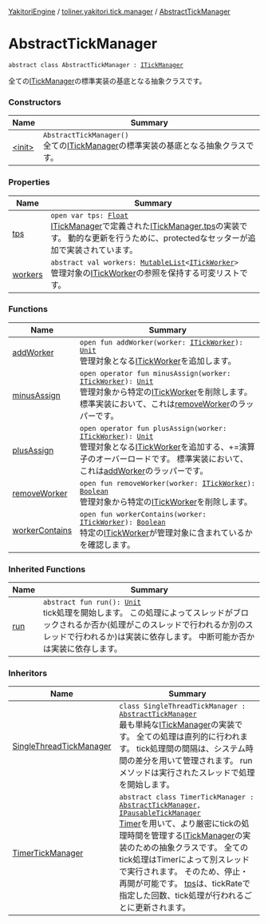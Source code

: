 [YakitoriEngine](../../index.md) / [toliner.yakitori.tick.manager](../index.md) / [AbstractTickManager](./index.md)

# AbstractTickManager

`abstract class AbstractTickManager : `[`ITickManager`](../../toliner.yakitori.tick/-i-tick-manager/index.md)

全ての[ITickManager](../../toliner.yakitori.tick/-i-tick-manager/index.md)の標準実装の基底となる抽象クラスです。

### Constructors

| Name | Summary |
|---|---|
| [&lt;init&gt;](-init-.md) | `AbstractTickManager()`<br>全ての[ITickManager](../../toliner.yakitori.tick/-i-tick-manager/index.md)の標準実装の基底となる抽象クラスです。 |

### Properties

| Name | Summary |
|---|---|
| [tps](tps.md) | `open var tps: `[`Float`](https://kotlinlang.org/api/latest/jvm/stdlib/kotlin/-float/index.html)<br>[ITickManager](../../toliner.yakitori.tick/-i-tick-manager/index.md)で定義された[ITickManager.tps](../../toliner.yakitori.tick/-i-tick-manager/tps.md)の実装です。 動的な更新を行うために、protectedなセッターが追加で実装されています。 |
| [workers](workers.md) | `abstract val workers: `[`MutableList`](https://kotlinlang.org/api/latest/jvm/stdlib/kotlin.collections/-mutable-list/index.html)`<`[`ITickWorker`](../../toliner.yakitori.tick/-i-tick-worker/index.md)`>`<br>管理対象の[ITickWorker](../../toliner.yakitori.tick/-i-tick-worker/index.md)の参照を保持する可変リストです。 |

### Functions

| Name | Summary |
|---|---|
| [addWorker](add-worker.md) | `open fun addWorker(worker: `[`ITickWorker`](../../toliner.yakitori.tick/-i-tick-worker/index.md)`): `[`Unit`](https://kotlinlang.org/api/latest/jvm/stdlib/kotlin/-unit/index.html)<br>管理対象となる[ITickWorker](../../toliner.yakitori.tick/-i-tick-worker/index.md)を追加します。 |
| [minusAssign](minus-assign.md) | `open operator fun minusAssign(worker: `[`ITickWorker`](../../toliner.yakitori.tick/-i-tick-worker/index.md)`): `[`Unit`](https://kotlinlang.org/api/latest/jvm/stdlib/kotlin/-unit/index.html)<br>管理対象から特定の[ITickWorker](../../toliner.yakitori.tick/-i-tick-worker/index.md)を削除します。 標準実装において、これは[removeWorker](remove-worker.md)のラッパーです。 |
| [plusAssign](plus-assign.md) | `open operator fun plusAssign(worker: `[`ITickWorker`](../../toliner.yakitori.tick/-i-tick-worker/index.md)`): `[`Unit`](https://kotlinlang.org/api/latest/jvm/stdlib/kotlin/-unit/index.html)<br>管理対象となる[ITickWorker](../../toliner.yakitori.tick/-i-tick-worker/index.md)を追加する、+=演算子のオーバーロードです。 標準実装において、これは[addWorker](add-worker.md)のラッパーです。 |
| [removeWorker](remove-worker.md) | `open fun removeWorker(worker: `[`ITickWorker`](../../toliner.yakitori.tick/-i-tick-worker/index.md)`): `[`Boolean`](https://kotlinlang.org/api/latest/jvm/stdlib/kotlin/-boolean/index.html)<br>管理対象から特定の[ITickWorker](../../toliner.yakitori.tick/-i-tick-worker/index.md)を削除します。 |
| [workerContains](worker-contains.md) | `open fun workerContains(worker: `[`ITickWorker`](../../toliner.yakitori.tick/-i-tick-worker/index.md)`): `[`Boolean`](https://kotlinlang.org/api/latest/jvm/stdlib/kotlin/-boolean/index.html)<br>特定の[ITickWorker](../../toliner.yakitori.tick/-i-tick-worker/index.md)が管理対象に含まれているかを確認します。 |

### Inherited Functions

| Name | Summary |
|---|---|
| [run](../../toliner.yakitori.tick/-i-tick-manager/run.md) | `abstract fun run(): `[`Unit`](https://kotlinlang.org/api/latest/jvm/stdlib/kotlin/-unit/index.html)<br>tick処理を開始します。 この処理によってスレッドがブロックされるか否か(処理がこのスレッドで行われるか別のスレッドで行われるか)は実装に依存します。 中断可能か否かは実装に依存します。 |

### Inheritors

| Name | Summary |
|---|---|
| [SingleThreadTickManager](../-single-thread-tick-manager/index.md) | `class SingleThreadTickManager : `[`AbstractTickManager`](./index.md)<br>最も単純な[ITickManager](../../toliner.yakitori.tick/-i-tick-manager/index.md)の実装です。 全ての処理は直列的に行われます。 tick処理間の間隔は、システム時間の差分を用いて管理されます。 runメソッドは実行されたスレッドで処理を開始します。 |
| [TimerTickManager](../-timer-tick-manager/index.md) | `abstract class TimerTickManager : `[`AbstractTickManager`](./index.md)`, `[`IPausableTickManager`](../../toliner.yakitori.tick/-i-pausable-tick-manager/index.md)<br>[Timer](http://docs.oracle.com/javase/8/docs/api/java/util/Timer.html)を用いて、より厳密にtickの処理時間を管理する[ITickManager](../../toliner.yakitori.tick/-i-tick-manager/index.md)の実装のための抽象クラスです。 全てのtick処理はTimerによって別スレッドで実行されます。 そのため、停止・再開が可能です。 [tps](tps.md)は、tickRateで指定した回数、tick処理が行われるごとに更新されます。 |
